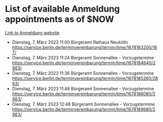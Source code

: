# List of available Anmeldung appointments as of $NOW
[Link to Anmeldung website](https://service.berlin.de/terminvereinbarung/termin/tag.php?termin=1&anliegen[]=120686&dienstleisterlist=122210,122217,327316,122219,327312,122227,327314,122231,327346,122243,327348,122254,122252,329742,122260,329745,122262,329748,122271,327278,122273,327274,122277,327276,330436,122280,327294,122282,327290,122284,327292,122291,327270,122285,327266,122286,327264,122296,327268,150230,329760,122297,327286,122294,327284,122312,329763,122314,329775,122304,327330,122311,327334,122309,327332,317869,122281,327352,122279,329772,122283,122276,327324,122274,327326,122267,329766,122246,327318,122251,327320,122257,327322,122208,327298,122226,327300&herkunft=http%3A%2F%2Fservice.berlin.de%2Fdienstleistung%2F120686%2F)
- Dienstag, 7. März 2023 11:00 Bürgeramt Rathaus Neukölln https://service.berlin.de/terminvereinbarung/termin/time/1678183200/167/
- Dienstag, 7. März 2023 11:24 Bürgeramt Sonnenallee - Vorzugstermine https://service.berlin.de/terminvereinbarung/termin/time/1678184640/2863/
- Dienstag, 7. März 2023 11:36 Bürgeramt Sonnenallee - Vorzugstermine https://service.berlin.de/terminvereinbarung/termin/time/1678185360/2863/
- Dienstag, 7. März 2023 11:48 Bürgeramt Sonnenallee - Vorzugstermine https://service.berlin.de/terminvereinbarung/termin/time/1678186080/2863/
- Dienstag, 7. März 2023 12:48 Bürgeramt Sonnenallee - Vorzugstermine https://service.berlin.de/terminvereinbarung/termin/time/1678189680/2863/

